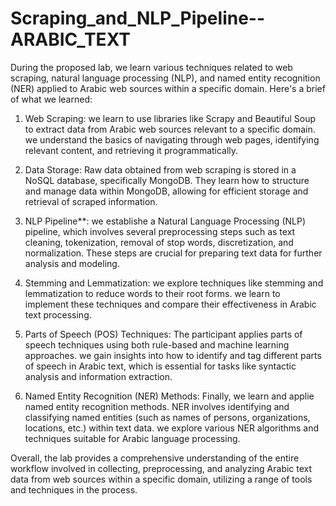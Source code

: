 # Scraping_and_NLP_Pipeline--ARABIC_TEXT
 During the proposed lab, we learn various techniques related to web scraping, natural language processing (NLP), and named entity recognition (NER) applied to Arabic web sources within a specific domain. Here's a brief of what we learned:

1. Web Scraping: we learn to use libraries like Scrapy and Beautiful Soup to extract data from Arabic web sources relevant to a specific domain. we understand the basics of navigating through web pages, identifying relevant content, and retrieving it programmatically.

2. Data Storage: Raw data obtained from web scraping is stored in a NoSQL database, specifically MongoDB. They learn how to structure and manage data within MongoDB, allowing for efficient storage and retrieval of scraped information.

3. NLP Pipeline**: we establishe a Natural Language Processing (NLP) pipeline, which involves several preprocessing steps such as text cleaning, tokenization, removal of stop words, discretization, and normalization. These steps are crucial for preparing text data for further analysis and modeling.

4. Stemming and Lemmatization: we explore techniques like stemming and lemmatization to reduce words to their root forms. we learn to implement these techniques and compare their effectiveness in Arabic text processing.

5. Parts of Speech (POS) Techniques: The participant applies parts of speech techniques using both rule-based and machine learning approaches. we gain insights into how to identify and tag different parts of speech in Arabic text, which is essential for tasks like syntactic analysis and information extraction.

6. Named Entity Recognition (NER) Methods: Finally, we learn and applie named entity recognition methods. NER involves identifying and classifying named entities (such as names of persons, organizations, locations, etc.) within text data. we explore various NER algorithms and techniques suitable for Arabic language processing.

Overall, the lab provides a comprehensive understanding of the entire workflow involved in collecting, preprocessing, and analyzing Arabic text data from web sources within a specific domain, utilizing a range of tools and techniques in the process.

